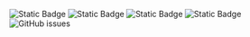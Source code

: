 ![Static Badge](https://img.shields.io/badge/blacklists-60-000000) ![Static Badge](https://img.shields.io/badge/blacklisted-3002348-cc0000) ![Static Badge](https://img.shields.io/badge/whitelisted-2242-00CC00) ![Static Badge](https://img.shields.io/badge/streaming_blacklist-28106-000000) ![GitHub issues](https://img.shields.io/github/issues/fabriziosalmi/blacklists)
